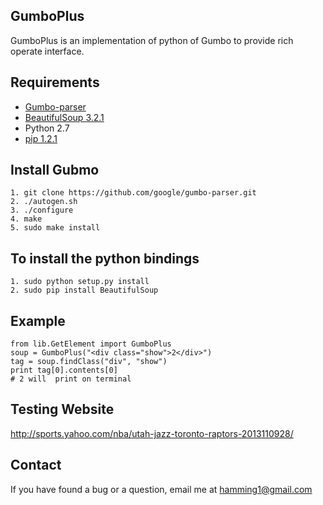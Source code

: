 
GumboPlus
------------
GumboPlus is an implementation of python of Gumbo to provide rich operate interface.

## Requirements
* [Gumbo-parser][1]
* [BeautifulSoup 3.2.1][2]
* Python 2.7
* [pip 1.2.1][3]

## Install Gubmo

    1. git clone https://github.com/google/gumbo-parser.git      
    2. ./autogen.sh 
    3. ./configure      
    4. make 
    5. sudo make install    
    
## To install the python bindings 
    
    1. sudo python setup.py install
    2. sudo pip install BeautifulSoup
    
## Example

    from lib.GetElement import GumboPlus
    soup = GumboPlus("<div class="show">2</div>")
    tag = soup.findClass("div", "show")
    print tag[0].contents[0]
    # 2 will  print on terminal
    
## Testing Website
http://sports.yahoo.com/nba/utah-jazz-toronto-raptors-2013110928/


## Contact
If you have found a bug or a question, email me at <hamming1@gmail.com>


  [1]: https://github.com/google/gumbo-parser
  [2]: http://www.crummy.com/software/BeautifulSoup/
  [3]: https://pypi.python.org/pypi/pip